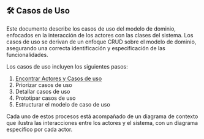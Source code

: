 ## 🛠️ Casos de Uso

Este documento describe los casos de uso del modelo de dominio, enfocados en la interacción de los actores con las clases del sistema. Los casos de uso se derivan de un enfoque CRUD sobre el modelo de dominio, asegurando una correcta identificación y especificación de las funcionalidades.

Los casos de uso incluyen los siguientes pasos:

1. [Encontrar Actores y Casos de uso](ActoresCasosDeUso.md)
2. Priorizar casos de uso
3. Detallar casos de uso
4. Prototipar casos de uso
5. Estructurar el modelo de caso de uso

Cada uno de estos procesos está acompañado de un diagrama de contexto que ilustra las interacciones entre los actores y el sistema, con un diagrama específico por cada actor.
